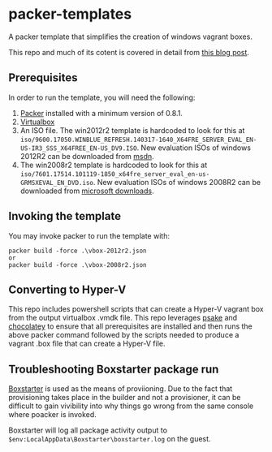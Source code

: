# packer-templates
A packer template that simplifies the creation of windows vagrant boxes.

This repo and much of its cotent is covered in detail from [this blog post](http://www.hurryupandwait.io/blog/creating-windows-base-images-for-virtualbox-and-hyper-v-using-packer-boxstarter-and-vagrant).

## Prerequisites

In order to run the template, you will need the following:
1. [Packer](https://packer.io/docs/installation.html) installed with a minimum version of 0.8.1.
2. [Virtualbox](https://www.virtualbox.org/wiki/Downloads)
3. An ISO file. The win2012r2 template is hardcoded to look for this at `iso/9600.17050.WINBLUE_REFRESH.140317-1640_X64FRE_SERVER_EVAL_EN-US-IR3_SSS_X64FREE_EN-US_DV9.ISO`. New evaluation ISOs of windows 2012R2 can be downloaded from [msdn](https://msdn.microsoft.com/en-us/evalcenter.aspx).
4. The win2008r2 template is hardcoded to look for this at `iso/7601.17514.101119-1850_x64fre_server_eval_en-us-GRMSXEVAL_EN_DVD.iso`. New evaluation ISOs of windows 2008R2 can be downloaded from [microsoft downloads](https://www.microsoft.com/en-us/download/details.aspx?id=11093).

## Invoking the template
You may invoke packer to run the template with:
```
packer build -force .\vbox-2012r2.json
or
packer build -force .\vbox-2008r2.json
```

## Converting to Hyper-V
This repo includes powershell scripts that can create a Hyper-V vagrant box from the output virtualbox .vmdk file. This repo leverages [psake](https://github.com/psake/psake) and [chocolatey](https://chocolatey.org) to ensure that all prerequisites are installed and then runs the above packer command followed by the scripts needed to produce a vagrant .box file that can create a Hyper-V file.

## Troubleshooting Boxstarter package run
[Boxstarter](http://boxstarter.org) is used as the means of proviioning. Due to the fact that provisioning takes place in the builder and not a provisioner, it can be difficult to gain vivibility into why things go wrong from the same console where poacker is invoked.

Boxstarter will log all package activity output to `$env:LocalAppData\Boxstarter\boxstarter.log` on the guest.